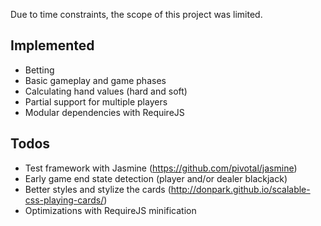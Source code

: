 Due to time constraints, the scope of this project was limited.

## Implemented

* Betting
* Basic gameplay and game phases
* Calculating hand values (hard and soft)
* Partial support for multiple players
* Modular dependencies with RequireJS

## Todos
* Test framework with Jasmine (https://github.com/pivotal/jasmine)
* Early game end state detection (player and/or dealer blackjack)
* Better styles and stylize the cards (http://donpark.github.io/scalable-css-playing-cards/)
* Optimizations with RequireJS minification
